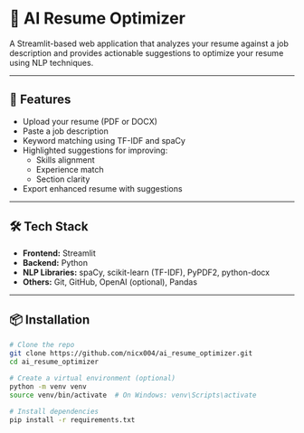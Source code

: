 # 🧠 AI Resume Optimizer

A Streamlit-based web application that analyzes your resume against a job description and provides actionable suggestions to optimize your resume using NLP techniques.

---

## 🚀 Features

- Upload your resume (PDF or DOCX)
- Paste a job description
- Keyword matching using TF-IDF and spaCy
- Highlighted suggestions for improving:
  - Skills alignment
  - Experience match
  - Section clarity
- Export enhanced resume with suggestions

---

## 🛠️ Tech Stack

- **Frontend:** Streamlit
- **Backend:** Python
- **NLP Libraries:** spaCy, scikit-learn (TF-IDF), PyPDF2, python-docx
- **Others:** Git, GitHub, OpenAI (optional), Pandas

---

## 📦 Installation

```bash
# Clone the repo
git clone https://github.com/nicx004/ai_resume_optimizer.git
cd ai_resume_optimizer

# Create a virtual environment (optional)
python -m venv venv
source venv/bin/activate  # On Windows: venv\Scripts\activate

# Install dependencies
pip install -r requirements.txt
